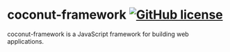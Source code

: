 # coconut-framework [![GitHub license](https://img.shields.io/badge/license-MIT-blue.svg)](https://github.com/facebook/react/blob/main/LICENSE)
coconut-framework is a JavaScript framework for building web applications.